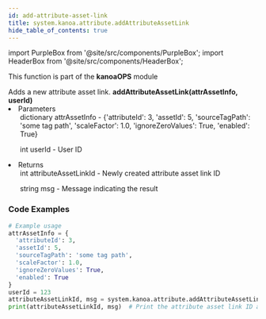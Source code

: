 ```yaml
---
id: add-attribute-asset-link
title: system.kanoa.attribute.addAttributeAssetLink
hide_table_of_contents: true
---
```


import PurpleBox from '@site/src/components/PurpleBox';
import HeaderBox from '@site/src/components/HeaderBox';

<PurpleBox>This function is part of the <b>kanoaOPS</b> module</PurpleBox>

<HeaderBox header="Description">
  Adds a new attribute asset link.
</HeaderBox>

<HeaderBox header="Syntax">
  <b>addAttributeAssetLink(attrAssetInfo, userId)</b>
    <li>Parameters <br />
      <ul>dictionary attrAssetInfo - &#123;'attributeId': 3, 'assetId': 5, 'sourceTagPath': 'some tag path', 'scaleFactor': 1.0, 'ignoreZeroValues': True, 'enabled': True}</ul>
      <ul>int userId - User ID</ul>
    </li>
    <li>Returns <br />
      <ul>int attributeAssetLinkId - Newly created attribute asset link ID</ul>
      <ul>string msg - Message indicating the result</ul>
    </li>
</HeaderBox>

### Code Examples

```python
# Example usage
attrAssetInfo = {
  'attributeId': 3,
  'assetId': 5,
  'sourceTagPath': 'some tag path',
  'scaleFactor': 1.0,
  'ignoreZeroValues': True,
  'enabled': True
}
userId = 123
attributeAssetLinkId, msg = system.kanoa.attribute.addAttributeAssetLink(attrAssetInfo, userId)
print(attributeAssetLinkId, msg)  # Print the attribute asset link ID and message

